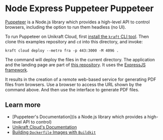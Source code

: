# Node Express Puppeteer Puppeteer

[Puppeteer](https://pptr.dev/) is a Node.js library which provides a high-level API to control browsers, including the option to run them headless (no UI).

To run Puppeteer on Unikraft Cloud, first [install the `kraft` CLI tool](https://unikraft.org/docs/cli).
Then clone this examples repository and `cd` into this directory, and invoke:

```console
kraft cloud deploy --metro fra -p 443:3000 -M 4096 .
```

The command will deploy the files in the current directory.
The application and the landing page are part of [this repository](https://github.com/christopher-talke/node-express-puppeteer-pdf-example).
It uses the [ExpressJS framework](https://expressjs.com/).

It results in the creation of a remote web-based service for generating PDF files from browsers.
Use a browser to access the URL shown by the command above.
And then use the interface to generate PDF files.

## Learn more

- [Puppeteer's Documentation](is a Node.js library which provides a high-level API to control)
- [Unikraft Cloud's Documentation](https://unikraft.cloud/docs/)
- [Building `Dockerfile` Images with `Buildkit`](https://unikraft.org/guides/building-dockerfile-images-with-buildkit)

